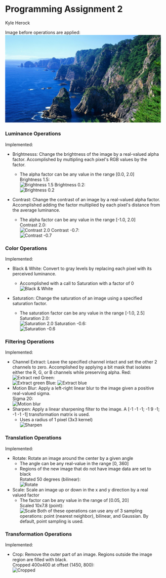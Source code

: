 # Programming Assignment 2
Kyle Herock

Image before operations are applied:
![Moutain side](./Mountain_side.jpg)

### Luminance Operations
Implemented:
* Brightnesss: Change the brightness of the image by a real-valued alpha factor.
  Accomplished by multipling each pixel's RGB values by the factor.
  * The alpha factor can be any value in the range [0.0, 2.0]  
  Brightness 1.5:  
  ![Brightness 1.5](http://i.imgur.com/miKQIrg.jpg)
  Brightness 0.2:  
  ![Brightness 0.2](http://i.imgur.com/YgXKM5L.jpg)
  
* Contrast: Change the contrast of an image by a real-valued alpha factor.
  Accomplished adding the factor multiplied by each pixel's distance from the average luminance.
  * The alpha factor can be any value in the range [-1.0, 2.0]  
  Contrast 2.0:  
  ![Contrast 2.0](http://i.imgur.com/mnx5gpv.jpg)
  Contrast -0.7:  
  ![Contrast -0.7](http://i.imgur.com/v7dkKGO.jpg)

### Color Operations
Implemented:
* Black & White: Convert to gray levels by replacing each pixel with its perceived luminance.
  * Accomplished with a call to Saturation with a factor of 0  
  ![Black & White](http://i.imgur.com/xTChg1P.jpg)
  
* Saturation: Change the saturation of an image using a specified saturation factor. 
  * The saturation factor can be any value in the range [-1.0, 2.5]  
  Saturation 2.0:  
  ![Saturation 2.0](http://i.imgur.com/DIa9MMo.jpg)
  Saturation -0.6:  
  ![Saturation -0.6](http://i.imgur.com/zUZEIP6.jpg)

### Filtering Operations
Implemented:
* Channel Extract: Leave the specified channel intact and set the other 2 channels to zero.
  Accomplished by applying a bit mask that isolates either the R, G, or B channels while preserving alpha.
  Red:  
  ![Extract red](http://i.imgur.com/xJcJJhB.jpg)
  Green:  
  ![Extract green](http://i.imgur.com/rjByQQq.jpg)
  Blue:
  ![Extract blue](http://i.imgur.com/IUnJY8W.jpg)
* Motion Blur: Apply a left-right linear blur to the image given a positive real-valued sigma.  
  Sigma 20:  
  ![Motion blur](http://i.imgur.com/TgJu99e.jpg)
* Sharpen: Apply a linear sharpening filter to the image. A [-1 -1 -1; -1  9 -1; -1 -1 -1] transformation
  matrix is used.
  * Uses a radius of 1 pixel (3x3 kernel)  
  ![Sharpen](http://i.imgur.com/8yNGqt1.jpg)
  
### Translation Operations
Implemented:
* Rotate: Rotate an image around the center by a given angle
  * The angle can be any real-value in the range [0, 360]
  * Regions of the new image that do not have image data are set to black  
  Rotated 50 degrees (bilinear):  
  ![Rotate](http://i.imgur.com/vaQu5kf.jpg)
* Scale: Scale an image up or down in the x and y direction by a real valued factor
  * The factor can be any value in the range of [0.05, 20]  
  Scaled 10x7.8 (point):  
  ![Scale](http://i.imgur.com/abvBn8h.jpg)
Both of these operations can use any of 3 sampling operations: point (nearest neighbor), bilinear, and Gaussian.
By default, point sampling is used.

### Transformation Operations
Implemented:
* Crop: Remove the outer part of an image. Regions outside the image region are filled with black.  
  Cropped 400x400 at offset (1450, 800):    
  ![Cropped](http://i.imgur.com/aJu7LYu.jpg)
